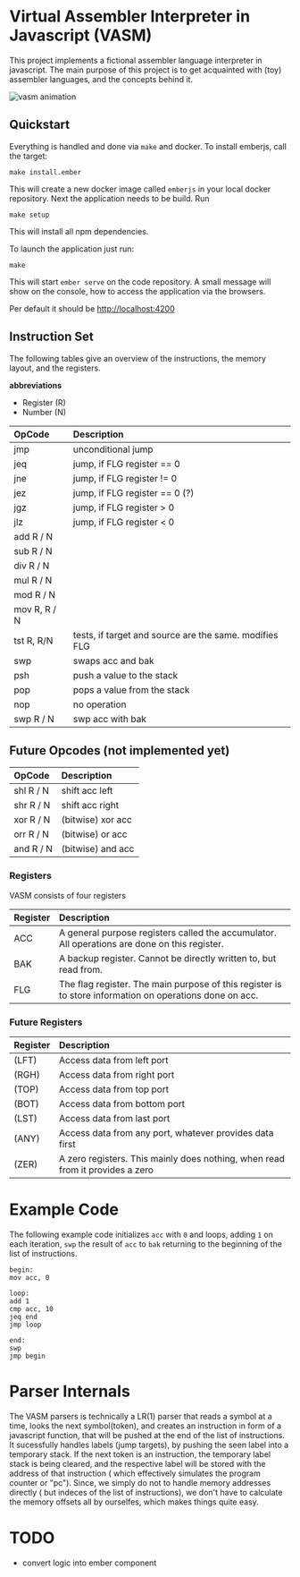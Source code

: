 # Virtual Assembler Interpreter in Javascript (VASM)

This project implements a fictional assembler language interpreter in javascript. The main purpose of this project is to get acquainted with (toy) assembler languages, and the concepts behind it. 

![vasm animation](media/vasm.gif)

## Quickstart

Everything is handled and done via `make` and docker. To install emberjs, call
the target:

```Make
make install.ember
``` 

This will create a new docker image called `emberjs` in your local docker repository. Next the application needs to be build. Run
```Make
make setup
``` 
This will install all npm dependencies.

To launch the application just run:

```
make
```

This will start `ember serve` on the code repository. A small message will show on the console, how to access the application via the browsers.

Per default it should be [http://localhost:4200](http://localhost:4200)

## Instruction Set 

The following tables give an overview of the instructions, the memory layout, and the registers.

__abbreviations__
* Register (R)
* Number (N)


| OpCode            | Description                                            |
|:------------------|:-------------------------------------------------------|
| jmp      <label>  | unconditional jump                                     |
| jeq      <label>  | jump, if FLG register == 0                             |
| jne      <label>  | jump, if FLG register != 0                             |
| jez      <label>  | jump, if FLG register == 0 (?)                         |
| jgz      <label>  | jump, if FLG register > 0                              |
| jlz      <label>  | jump, if FLG register < 0                              |
| add      R / N    |                                                        |
| sub      R / N    |                                                        |
| div      R / N    |                                                        |
| mul      R / N    |                                                        |
| mod      R / N    |                                                        |
| mov      R, R / N |                                                        |
| tst   R, R/N      | tests, if target and source are the same. modifies FLG |
| swp      <none>   | swaps acc and bak                                      |
| psh      <none>   | push a value to the stack                              |
| pop      <none>   | pops a value from the stack                            |
| nop               | no operation                                           |
| swp     R / N     | swp acc with bak                                       |


## Future Opcodes (not implemented yet)


| OpCode        | Description       |
|:--------------|:------------------|
| shl     R / N | shift acc left    |
| shr     R / N | shift acc right   |
| xor     R / N | (bitwise) xor acc |
| orr     R / N | (bitwise) or acc  |
| and     R / N | (bitwise) and acc |



### Registers

VASM consists of four registers

| Register | Description                                                                                             |
|:---------|:--------------------------------------------------------------------------------------------------------|
| ACC      | A general purpose registers called the accumulator. All operations are done on this register.           |
| BAK      | A backup register. Cannot be directly written to, but read from.                                        |
| FLG      | The flag register. The main purpose of this register is to store information on operations done on acc. |


### Future Registers

| Register | Description                                                                   |
|:---------|:------------------------------------------------------------------------------|
| (LFT)    | Access data from left port                                                    |
| (RGH)    | Access data from right port                                                   |
| (TOP)    | Access data from top port                                                     |
| (BOT)    | Access data from bottom port                                                  |
| (LST)    | Access data from last port                                                    |
| (ANY)    | Access data from any port, whatever provides data first                       |
| (ZER)    | A zero registers. This mainly does nothing, when read from it provides a zero |

# Example Code

The following example code initializes `acc` with `0`
and loops, adding `1` on each iteration, `swp` the result of `acc` to
`bak` returning to the beginning of the list of instructions.

```
begin:              
mov acc, 0          
                    
loop:               
add 1               
cmp acc, 10         
jeq end             
jmp loop            
                    
end:                
swp                 
jmp begin           
```

# Parser Internals

The VASM parsers is technically a LR(1) parser that reads a symbol at a time, looks the next symbol(token), and creates an instruction in form of a javascript function, that will be pushed at the end of the list of instructions. It sucessfully handles labels (jump targets), by pushing the seen label into a temporary stack. If the next token is an instruction, the temporary label stack is being cleared, and the respective label will be stored with the address of that instruction ( which effectively simulates the program counter or "pc"). Since, we simply do not to handle memory addresses directly ( but indeces of the list of instructions), we don't have to calculate the memory offsets all by ourselfes, which makes things quite easy. 

# TODO

- convert logic into ember component
